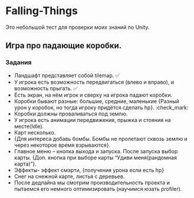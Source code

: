 # Falling-Things
Это небольшой тест для проверки моих знаний по Unity.
## Игра про падающие коробки.
### Задания
* Ландшафт представляет собой tilemap. :white_check_mark:
* У игрока есть возможность передвигаться (влево и вправо), и возможность прыгать. :white_check_mark:
* Есть экран, на нём игрок и сверху на игрока падают коробки. 
* Коробки бывают разные: большие, средние, маленькие {Разный урон у коробок, но тогда игроку придётся сделать hp}. :check_mark:
* Коробки должны проваливаться под землю. 
* У игрока есть анимации передвижения, прыжка и стояния на месте(Idle). 
* Карт несколько. 
* {Для интереса добавь бомбы. Бомбы не пролетают сквозь землю и через некоторое время взрываются}.
* Главное меню – кнопка выхода и запуска. После запуска выбор карты. {Доп. кнопка при выборе карты “Удиви меня(рандомная карта)”}.
* Эффекты- эффект смэрти, {получения урона если есть hp}
* Cнег на снежной карте, листья с деревьев.
* После дедлайна мы смотрим производительность проекта и пытаемся его немного оптимизировать (научимся юзать profiler).

